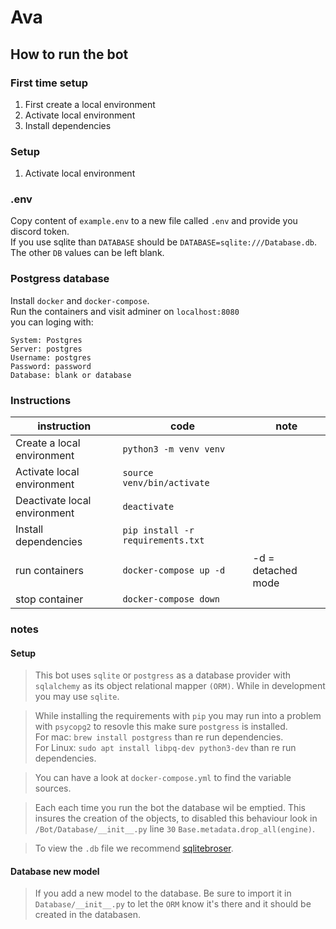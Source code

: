 # Ava

## How to run the bot

### First time setup
1. First create a local environment
2. Activate local environment
3. Install dependencies

### Setup
1. Activate local environment


### .env
Copy content of `example.env` to a new file called `.env` and provide you discord token. <br>
If you use sqlite than `DATABASE` should be `DATABASE=sqlite:///Database.db`. <br>
The other `DB` values can be left blank.


### Postgress database
Install `docker` and `docker-compose`. <br>
Run the containers and visit adminer on `localhost:8080` <br>
you can loging with:<br>
```
System: Postgres
Server: postgres
Username: postgres
Password: password
Database: blank or database 
```

### Instructions
| instruction                  | code                                   | note | 
|------------------------------|----------------------------------------|------|
| Create a local environment   | ```python3 -m venv venv ```            | |
| Activate local environment   | ```source  venv/bin/activate ```       | |
| Deactivate local environment | ```deactivate ```                      | |
| Install dependencies         | ```pip install -r requirements.txt ``` | |
| run          containers      | ```docker-compose up -d```             | -d = detached mode   |
| stop         container       | ```docker-compose down```             |   |


### notes
#### Setup
>This bot uses `sqlite` or `postgress` as a database provider with `sqlalchemy` as
its object relational mapper `(ORM)`. While in development you may use `sqlite`.

> While installing the requirements with `pip` you may run into a problem with `psycopg2`
to resovle this make sure `postgress` is installed.  <br>
For mac: `brew install postgress` than re run dependencies. <br>
For Linux: `sudo apt install libpq-dev python3-dev` than re run dependencies.

> You can have a look at `docker-compose.yml` to find the variable sources.

> Each each time you run the bot the database wil be emptied. This insures the creation of the objects,
 to disabled this behaviour look in `/Bot/Database/__init__.py` line `30` `Base.metadata.drop_all(engine)`.
 
 > To view the `.db` file we recommend [sqlitebroser](https://sqlitebrowser.org/).
#### Database new model
> If you add a new model to the database. Be sure to import it in `Database/__init__.py`
to let the `ORM` know it's there and it should be created in the databasen. 


